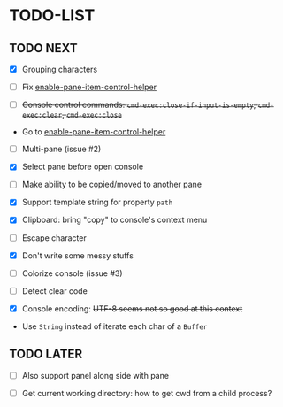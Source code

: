 
# TODO-LIST

## TODO NEXT

 - [X] Grouping characters

 - [ ] Fix [enable-pane-item-control-helper](https://github.com/ksxatompackages/enable-pane-item-control-helper.git)

 - [ ] ~~Console control commands: `cmd-exec:close-if-input-is-empty`, `cmd-exec:clear`, `cmd-exec:close`~~
  - Go to [enable-pane-item-control-helper](https://atom.io/packages/enable-pane-item-control-helper)

 - [ ] Multi-pane (issue #2)
  - [X] Select pane before open console
  - [ ] Make ability to be copied/moved to another pane

 - [X] Support template string for property `path`

 - [X] Clipboard: bring "copy" to console's context menu

 - [ ] Escape character
  - [X] Don't write some messy stuffs
  - [ ] Colorize console (issue #3)
  - [ ] Detect clear code

 - [X] Console encoding: ~~UTF-8 seems not so good at this context~~
  - Use `String` instead of iterate each char of a `Buffer`

## TODO LATER

 - [ ] Also support panel along side with pane

 - [ ] Get current working directory: how to get cwd from a child process?

